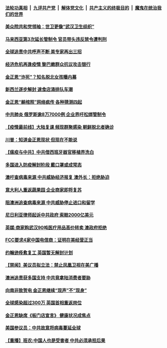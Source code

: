 ####  [法轮功真相](../../../../basic/blob/master/README.md?t=04281701) &nbsp;|&nbsp; [九评共产党](../../../../9ping.md/blob/master/README.md?t=04281701) &nbsp;|&nbsp; [解体党文化](../../../../jtdwh.md/blob/master/README.md?t=04281701)  &nbsp;|&nbsp; [共产主义的终极目的](../../../../gczydzjmd.md/blob/master/README.md?t=04281701) &nbsp;|&nbsp; [魔鬼在统治我们的世界](../../../../mgztzwmdsj.md/blob/master/README.md?t=04281701) 

#### [美众院共和党领袖︰世卫更像“武汉卫生组织”](../pages/prog202/a102833633.md?t=04281701) 

#### [马来西亚第3次延长管制令 官员带头违反禁令遭判刑](../pages/prog202/a102833617.md?t=04281701) 

#### [全球追责中共呼声不断 美专家再出三招](../pages/prog202/a102833531.md?t=04281701) 

#### [经济危机再逢疫情 黎巴嫩群众抗议攻击银行](../pages/prog202/a102833556.md?t=04281701) 

#### [金正恩“诈死”？知名脱北女孩曝内幕](../pages/prog202/a102833514.md?t=04281701) 

#### [新西兰逐步解封 速食店涌排队车潮](../pages/prog202/a102833474.md?t=04281701) 

#### [金正恩“躺棺照”网络疯传 各种猜测四起](../pages/prog202/a102833475.md?t=04281701) 

#### [中共肺炎 俄罗斯逾8万7000例 企业界吁松绑管制令](../pages/prog202/a102833459.md?t=04281701) 

#### [【疫情最前线】大陆复课 频现群聚感染 朝鲜脱北者确诊](../pages/prog202/a102833426.md?t=04281701) 

#### [川普：知道金正恩现状 但现在不能说](../pages/prog202/a102833441.md?t=04281701) 

#### [【瘟疫与中共】中共借西班牙器官移植界洗白](../pages/prog202/a102833435.md?t=04281701) 


#### [多国进入防疫解封阶段 戴口罩或成常态](../pages/prog202/a102833285.md?t=04281701) 

#### [澳吁查病毒来源 中共威胁经济报复 澳外长：拒绝胁迫](../pages/prog202/a102833268.md?t=04281701) 

#### [意大利人重返蔬果园 企业商家即将复苏](../pages/prog202/a102833249.md?t=04281701) 

#### [阻澳洲追查病毒来源 中共威胁停止进口和留学](../pages/prog202/a102833208.md?t=04281701) 

#### [尼日利亚律师起诉中共政府 索赔2000亿美元](../pages/prog202/a102833216.md?t=04281701) 

#### [英媒:商家购武汉90吨医疗用品高价转卖 澳政府拒绝](../pages/prog202/a102833220.md?t=04281701) 

#### [FCC要求4家中国电信商：证明在美经营正当](../pages/prog202/a102833221.md?t=04281701) 

#### [约翰逊痊愈复工 英国暂无解封计划](../pages/prog202/a102833202.md?t=04281701) 

#### [【禁闻】美议员拟立法：禁止凤凰卫视在美广播](../pages/prog202/a102833181.md?t=04281701) 

#### [澳洲追责获多国支持 中共竟拿陆消费者要胁](../pages/prog202/a102833173.md?t=04281701) 

#### [向南非致贺电 金正恩继续“现声”不“现身”](../pages/prog202/a102833123.md?t=04281701) 


#### [全球感染超过300万 英国首相重返岗位](../pages/prog202/a102833077.md?t=04281701) 

#### [金正恩缺席《板门店宣言》 健康状况成焦点](../pages/prog202/a102833098.md?t=04281701) 

#### [美国参议员：中共故意将病毒蔓延全球](../pages/prog202/a102833084.md?t=04281701) 

#### [【重播】班农:中国人也是受害者 中共必须承担后果](../pages/prog202/a102832760.md?t=04281701) 


